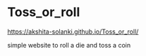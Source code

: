 # Toss_or_roll

https://akshita-solanki.github.io/Toss_or_roll/

simple website to roll a die and toss a coin
